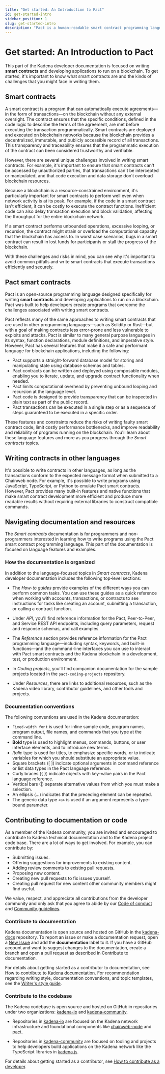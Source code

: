 ```yaml
---
title: "Get started: An Introduction to Pact"
id: get-started-intro
sidebar_position: 1
slug: get-started-intro
description: "Pact is a human-readable smart contract programming language, designed to enable correct, transactional execution on a high-performance blockchain. Start your builder's journey on Kadena by learning about the Pact smart contract programming language."
---
```


# Get started: An Introduction to Pact

This part of the Kadena developer documentation is focused on writing **smart contracts** and developing applications to run on a blockchain.
To get started, it's important to know what smart contracts are and the kinds of challenges that you might face in writing them.

## Smart contracts

A smart contract is a program that can automatically execute agreements—in the form of transactions—on the blockchain without any external oversight.
The contract ensures that the specific conditions, defined in the code logic to describe the terms of the agreement, are met before executing the transaction programmatically.
Smart contracts are deployed and executed on blockchain networks because the blockchain provides a decentralized, immutable, and publicly accessible record of all transactions.
This transparency and traceability ensures that the programmatic execution of the contract can been considered trustworthy and verifiable.

However, there are several unique challenges involved in writing smart contracts.
For example, it's important to ensure that smart contracts can't be accessed by unauthorized parties, that transactions can't be intercepted or manipulated, and that code execution and data storage don't overload blockchain resources.

Because a blockchain is a resource-constrained environment, it's particularly important for smart contracts to perform well even when network activity is at its peak.
For example, if the code in a smart contract isn't efficient, it can be costly to execute the contract functions.
Inefficient code can also delay transaction execution and block validation, affecting the throughput for the entire blockchain network.

If a smart contract performs unbounded operations, excessive looping, or recursion, the contract might strain or overload the computational capacity that the blockchain has access to.
In worst case scenarios, bugs in a smart contract can result in lost funds for participants or stall the progress of the blockchain.

With these challenges and risks in mind, you can see why it's important to avoid common pitfalls and write smart contracts that execute transactions efficiently and securely.

## Pact smart contracts

Pact is an open-source programming language designed specifically for writing **smart contracts** and developing applications to run on a blockchain.
Pact was built to help developers create programs that overcome the challenges associated with writing smart contracts.

Pact reflects many of the same approaches to writing smart contracts that are used in other programming languages—such as Solidity or Rust—but with a goal of making contracts less error-prone and less vulnerable to exploits and attacks. 
Pact is similar to many general purpose languages in its syntax, function declarations, module definitions, and imperative style. 
However, Pact has several features that make it a safe and performant language for blockchain applications, including the following:

- Pact supports a straight-forward database model for storing and manipulating state using database schemas and tables.
- Pact contracts can be written and deployed using composable modules, enabling you to iterate, update, and upgrade contract functionality when needed.
- Pact limits computational overhead by preventing unbound looping and recursion at the language level.
- Pact code is designed to provide transparency that can be inspected in plain text as part of the public record.
- Pact transactions can be executed in a single step or as a sequence of steps guaranteed to be executed in a specific order.

These features and constraints reduce the risks of writing faulty smart contract code, limit costly performance bottlenecks, and improve readability and reliability of programs running on the blockchain.
You'll learn about these language features and more as you progress through the _Smart contracts_ topics.

## Writing contracts in other languages 

It's possible to write contracts in other languages, as long as the transactions conform to the expected message format when submitted to a Chainweb node.
For example, it's possible to write programs using JavaScript, TypeScript, or Python to emulate Pact smart contracts.
However, Pact provides many built-in features and native functions that make smart contract development more efficient and produce more readable results without requiring external libraries to construct compatible commands.

## Navigating documentation and resources

The _Smart contracts_ documentation is for programmers and non-programmers interested in learning how to write programs using the Pact smart contract programming language. 
This part of the documentation is focused on language features and examples.

### How the documentation is organized

In addition to the language-focused topics in _Smart contracts_, Kadena developer documentation includes the following top-level sections: 

- The _How-to guides_ provide examples of the different ways you can perform common tasks.
You can use these guides as a quick reference when working with accounts, transactions, or contracts to see instructions for tasks like creating an account, submitting a transaction, or calling a contract function.

- Under _API_, you'll find reference information for the Pact, Peer-to-Peer, and Service REST API endpoints, including query parameters, request and response schemas, and call examples.

- The _Reference_ section provides reference information for the Pact programming language—including syntax, keywords, and built-in functions—and the command-line interfaces you can use to interact with Pact smart contracts and the Kadena blockchain in a development, test, or production environment.

- In _Coding projects_, you'll find companion documentation for the sample projects located in the `pact-coding-projects` repository.

- Under _Resources_, there are links to additional resources, such as the Kadena video library, contributor guidelines, and other tools and projects. 

### Documentation conventions

The following conventions are used in the Kadena documentation:

- `Fixed-width font` is used for inline sample code, program names, program output, file names, and commands that you type at the command line. 
- **Bold** type is used to highlight menus, commands, buttons, or user interface elements, and to introduce new terms.
- _Italic_ type is used for titles, to emphasize specific words, or to indicate variables for which you should substitute an appropriate value.
- Square brackets ([ ]) indicate optional arguments in command reference or list data types in the Pact language reference.
- Curly braces ({ }) indicate objects with key-value pairs in the Pact language reference.
- Vertical bars (|) separate alternative values from which you must make a selection.
- An ellipsis (...)	indicates that the preceding element can be repeated.
- The generic data type `<a>` is used if an argument represents a type-bound parameter. 
  
## Contributing to documentation or code

As a member of the Kadena community, you are invited and encouraged to contribute to Kadena technical documentation and to the Kadena project code base.
There are a lot of ways to get involved.
For example, you can contribute by:

- Submitting issues.
- Offering suggestions for improvements to existing content.
- Adding review comments to existing pull requests.
- Proposing new content.
- Creating new pull requests to fix issues yourself.
- Creating pull request for new content other community members might find useful.

We value, respect, and appreciate all contributions from the developer community and only ask that you agree to abide by our [Code of conduct](https://github.com/kadena-community/kadena.js/blob/main/code-of-conduct.md) and [Community guidelines](https://www.kadena.io/community-guidelines).

### Contribute to documentation

Kadena documentation is open source and hosted on GitHub in the [kadena-docs](https://github.com/kadena-docs/kadena-docs) repository. 
To report an issue or make a documentation request, open a [New Issue](https://github.com/kadena-docs/kadena-docs/issues/new) and add the **documentation** label to it.
If you have a GitHub account and want to suggest changes to the documentation, create a branch and open a pull request as described in Contribute to documentation.

For details about getting started as a contributor to documentation, see [How to contribute to Kadena documentation](../resources/contribute-doc). 
For recommendation regarding writing style, documentation conventions, and topic templates, see the [Writer's style guide](../resources/writing-guide).

### Contribute to the codebase

The Kadena codebase is open source and hosted on GitHub in repositories under two organizations: [kadena-io](https://github.com/kadena-io) and [kadena-community](https://github.com/kadena-community).

- Repositories in [kadena-io](https://github.com/kadena-io) are focused on the Kadena network infrastructure and foundational components like [chainweb-node](https://github.com/kadena-io/chainweb-node) and [pact](https://github.com/kadena-io/pact).

- Repositories in [kadena-community](https://github.com/kadena-community) are focused on tooling and projects to help developers build applications on the Kadena network like the TypeScript libraries in [kadena.js](https://github.com/kadena-community/kadena.js).

For details about getting started as a contributor, see [How to contribute as a developer](../resources/contribute-dev).
